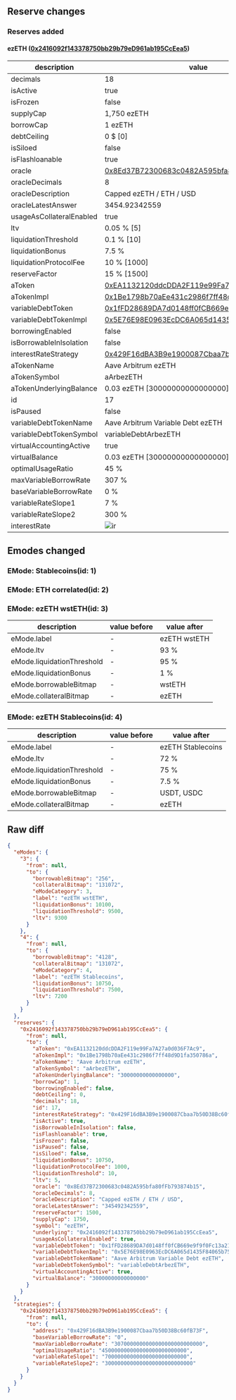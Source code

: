 ## Reserve changes

### Reserves added

#### ezETH ([0x2416092f143378750bb29b79eD961ab195CcEea5](https://arbiscan.io/address/0x2416092f143378750bb29b79eD961ab195CcEea5))

| description | value |
| --- | --- |
| decimals | 18 |
| isActive | true |
| isFrozen | false |
| supplyCap | 1,750 ezETH |
| borrowCap | 1 ezETH |
| debtCeiling | 0 $ [0] |
| isSiloed | false |
| isFlashloanable | true |
| oracle | [0x8Ed37B72300683c0482A595bfa80fFb793874b15](https://arbiscan.io/address/0x8Ed37B72300683c0482A595bfa80fFb793874b15) |
| oracleDecimals | 8 |
| oracleDescription | Capped ezETH / ETH / USD |
| oracleLatestAnswer | 3454.92342559 |
| usageAsCollateralEnabled | true |
| ltv | 0.05 % [5] |
| liquidationThreshold | 0.1 % [10] |
| liquidationBonus | 7.5 % |
| liquidationProtocolFee | 10 % [1000] |
| reserveFactor | 15 % [1500] |
| aToken | [0xEA1132120ddcDDA2F119e99Fa7A27a0d036F7Ac9](https://arbiscan.io/address/0xEA1132120ddcDDA2F119e99Fa7A27a0d036F7Ac9) |
| aTokenImpl | [0x1Be1798b70aEe431c2986f7ff48d9D1fa350786a](https://arbiscan.io/address/0x1Be1798b70aEe431c2986f7ff48d9D1fa350786a) |
| variableDebtToken | [0x1fFD28689DA7d0148ff0fCB669e9f9f0Fc13a219](https://arbiscan.io/address/0x1fFD28689DA7d0148ff0fCB669e9f9f0Fc13a219) |
| variableDebtTokenImpl | [0x5E76E98E0963EcDC6A065d1435F84065b7523f39](https://arbiscan.io/address/0x5E76E98E0963EcDC6A065d1435F84065b7523f39) |
| borrowingEnabled | false |
| isBorrowableInIsolation | false |
| interestRateStrategy | [0x429F16dBA3B9e1900087Cbaa7b50D38Bc60fB73F](https://arbiscan.io/address/0x429F16dBA3B9e1900087Cbaa7b50D38Bc60fB73F) |
| aTokenName | Aave Arbitrum ezETH |
| aTokenSymbol | aArbezETH |
| aTokenUnderlyingBalance | 0.03 ezETH [30000000000000000] |
| id | 17 |
| isPaused | false |
| variableDebtTokenName | Aave Arbitrum Variable Debt ezETH |
| variableDebtTokenSymbol | variableDebtArbezETH |
| virtualAccountingActive | true |
| virtualBalance | 0.03 ezETH [30000000000000000] |
| optimalUsageRatio | 45 % |
| maxVariableBorrowRate | 307 % |
| baseVariableBorrowRate | 0 % |
| variableRateSlope1 | 7 % |
| variableRateSlope2 | 300 % |
| interestRate | ![ir](https://dash.onaave.com/api/static?variableRateSlope1=70000000000000000000000000&variableRateSlope2=3000000000000000000000000000&optimalUsageRatio=450000000000000000000000000&baseVariableBorrowRate=0&maxVariableBorrowRate=3070000000000000000000000000) |


## Emodes changed

### EMode: Stablecoins(id: 1)



### EMode: ETH correlated(id: 2)



### EMode: ezETH wstETH(id: 3)

| description | value before | value after |
| --- | --- | --- |
| eMode.label | - | ezETH wstETH |
| eMode.ltv | - | 93 % |
| eMode.liquidationThreshold | - | 95 % |
| eMode.liquidationBonus | - | 1 % |
| eMode.borrowableBitmap | - | wstETH |
| eMode.collateralBitmap | - | ezETH |


### EMode: ezETH Stablecoins(id: 4)

| description | value before | value after |
| --- | --- | --- |
| eMode.label | - | ezETH Stablecoins |
| eMode.ltv | - | 72 % |
| eMode.liquidationThreshold | - | 75 % |
| eMode.liquidationBonus | - | 7.5 % |
| eMode.borrowableBitmap | - | USDT, USDC |
| eMode.collateralBitmap | - | ezETH |


## Raw diff

```json
{
  "eModes": {
    "3": {
      "from": null,
      "to": {
        "borrowableBitmap": "256",
        "collateralBitmap": "131072",
        "eModeCategory": 3,
        "label": "ezETH wstETH",
        "liquidationBonus": 10100,
        "liquidationThreshold": 9500,
        "ltv": 9300
      }
    },
    "4": {
      "from": null,
      "to": {
        "borrowableBitmap": "4128",
        "collateralBitmap": "131072",
        "eModeCategory": 4,
        "label": "ezETH Stablecoins",
        "liquidationBonus": 10750,
        "liquidationThreshold": 7500,
        "ltv": 7200
      }
    }
  },
  "reserves": {
    "0x2416092f143378750bb29b79eD961ab195CcEea5": {
      "from": null,
      "to": {
        "aToken": "0xEA1132120ddcDDA2F119e99Fa7A27a0d036F7Ac9",
        "aTokenImpl": "0x1Be1798b70aEe431c2986f7ff48d9D1fa350786a",
        "aTokenName": "Aave Arbitrum ezETH",
        "aTokenSymbol": "aArbezETH",
        "aTokenUnderlyingBalance": "30000000000000000",
        "borrowCap": 1,
        "borrowingEnabled": false,
        "debtCeiling": 0,
        "decimals": 18,
        "id": 17,
        "interestRateStrategy": "0x429F16dBA3B9e1900087Cbaa7b50D38Bc60fB73F",
        "isActive": true,
        "isBorrowableInIsolation": false,
        "isFlashloanable": true,
        "isFrozen": false,
        "isPaused": false,
        "isSiloed": false,
        "liquidationBonus": 10750,
        "liquidationProtocolFee": 1000,
        "liquidationThreshold": 10,
        "ltv": 5,
        "oracle": "0x8Ed37B72300683c0482A595bfa80fFb793874b15",
        "oracleDecimals": 8,
        "oracleDescription": "Capped ezETH / ETH / USD",
        "oracleLatestAnswer": "345492342559",
        "reserveFactor": 1500,
        "supplyCap": 1750,
        "symbol": "ezETH",
        "underlying": "0x2416092f143378750bb29b79eD961ab195CcEea5",
        "usageAsCollateralEnabled": true,
        "variableDebtToken": "0x1fFD28689DA7d0148ff0fCB669e9f9f0Fc13a219",
        "variableDebtTokenImpl": "0x5E76E98E0963EcDC6A065d1435F84065b7523f39",
        "variableDebtTokenName": "Aave Arbitrum Variable Debt ezETH",
        "variableDebtTokenSymbol": "variableDebtArbezETH",
        "virtualAccountingActive": true,
        "virtualBalance": "30000000000000000"
      }
    }
  },
  "strategies": {
    "0x2416092f143378750bb29b79eD961ab195CcEea5": {
      "from": null,
      "to": {
        "address": "0x429F16dBA3B9e1900087Cbaa7b50D38Bc60fB73F",
        "baseVariableBorrowRate": "0",
        "maxVariableBorrowRate": "3070000000000000000000000000",
        "optimalUsageRatio": "450000000000000000000000000",
        "variableRateSlope1": "70000000000000000000000000",
        "variableRateSlope2": "3000000000000000000000000000"
      }
    }
  }
}
```